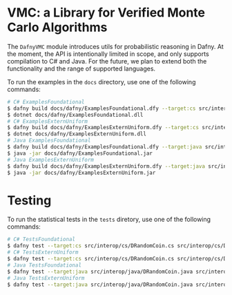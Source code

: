 # VMC: a Library for Verified Monte Carlo Algorithms

The `DafnyVMC` module introduces utils for probabilistic reasoning in Dafny. At the moment, the API is intentionally limited in scope, and only supports compilation to C# and Java. For the future, we plan to extend both the functionality and the range of supported languages.

To run the examples in the `docs` directory, use one of the following commands:

```bash
# C# ExamplesFoundational
$ dafny build docs/dafny/ExamplesFoundational.dfy --target:cs src/interop/cs/DRandomCoin.cs src/interop/cs/DRandomUniform.cs dfyconfig.toml --no-verify
$ dotnet docs/dafny/ExamplesFoundational.dll
# C# ExamplesExternUniform
$ dafny build docs/dafny/ExamplesExternUniform.dfy --target:cs src/interop/cs/DRandomCoin.cs src/interop/cs/DRandomUniform.cs dfyconfig.toml --no-verify
$ dotnet docs/dafny/ExamplesExternUniform.dll
# Java ExamplesFoundational
$ dafny build docs/dafny/ExamplesFoundational.dfy --target:java src/interop/java/DRandomCoin.java src/interop/java/DRandomUniform.java dfyconfig.toml --no-verify
$ java -jar docs/dafny/ExamplesFoundational.jar
# Java ExamplesExternUniform
$ dafny build docs/dafny/ExamplesExternUniform.dfy --target:java src/interop/java/DRandomCoin.java src/interop/java/DRandomUniform.java dfyconfig.toml --no-verify
$ java -jar docs/dafny/ExamplesExternUniform.jar
```

# Testing

To run the statistical tests in the `tests` diretory, use one of the following commands:

```bash
# C# TestsFoundational
$ dafny test --target:cs src/interop/cs/DRandomCoin.cs src/interop/cs/DRandomUniform.cs tests/TestsFoundational.dfy tests/Tests.dfy dfyconfig.toml --no-verify 
# C# TestsExternUniform
$ dafny test --target:cs src/interop/cs/DRandomCoin.cs src/interop/cs/DRandomUniform.cs tests/TestsExternUniform.dfy tests/Tests.dfy dfyconfig.toml --no-verify 
# Java TestsFoundational
$ dafny test --target:java src/interop/java/DRandomCoin.java src/interop/java/DRandomUniform.java tests/TestsFoundational.dfy tests/Tests.dfy dfyconfig.toml --no-verify 
# Java TestsExternUniform
$ dafny test --target:java src/interop/java/DRandomCoin.java src/interop/java/DRandomUniform.java tests/TestsExternUniform.dfy tests/Tests.dfy dfyconfig.toml --no-verify 
```
